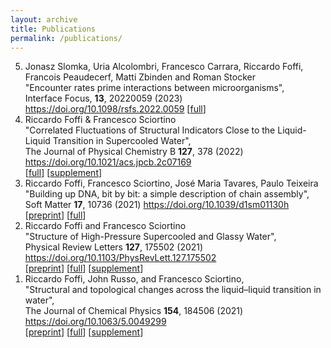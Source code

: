 ```yaml
---
layout: archive
title: Publications
permalink: /publications/
---
```


<ol reversed>

<li>
Jonasz Slomka, Uria Alcolombri, Francesco Carrara, Riccardo Foffi, Francois Peaudecerf, Matti Zbinden and Roman Stocker <br>
"Encounter rates prime interactions between microorganisms", <br>
Interface Focus, <b>13</b>, 20220059 (2023) <a href="https://doi.org/10.1098/rsfs.2022.0059">https://doi.org/10.1098/rsfs.2022.0059</a>
[<a href="https://mastrof.github.io/pdfs/slomka_2023_encounter_rates_prime_interactions.pdf">full</a>]
</li>

<li>
Riccardo Foffi & Francesco Sciortino <br>
"Correlated Fluctuations of Structural Indicators Close to the Liquid-Liquid Transition in Supercooled Water", <br>
The Journal of Physical Chemistry B <b>127</b>, 378 (2022) <a href="https://doi.org/10.1021/acs.jpcb.2c07169">https://doi.org/10.1021/acs.jpcb.2c07169</a> <br>
[<a href="https://mastrof.github.io/pdfs/foffi_2022_correlated_fluctuations_of_structural.pdf" target="_blank">full</a>]
[<a href="https://mastrof.github.io/pdfs/foffi_2022_correlated_fluctuations_of_structural_SM.pdf" target="_blank">supplement</a>]
</li>

<li>
Riccardo Foffi, Francesco Sciortino, José Maria Tavares, Paulo Teixeira <br>
"Building up DNA, bit by bit: a simple description of chain assembly",<br>
Soft Matter <b>17</b>, 10736 (2021) <a href="https://doi.org/10.1039/d1sm01130h">https://doi.org/10.1039/d1sm01130h</a><br>
[<a href="https://arxiv.org/abs/2111.03978">preprint</a>]
[<a href="https://mastrof.github.io/pdfs/foffi_2021_building_up_dna_bit_by_bit.pdf" target="_blank">full</a>]
</li>

<li>
Riccardo Foffi and Francesco Sciortino <br>
"Structure of High-Pressure Supercooled and Glassy Water",<br>
Physical Review Letters <b>127</b>, 175502 (2021) <a href="https://doi.org/10.1103/PhysRevLett.127.175502">https://doi.org/10.1103/PhysRevLett.127.175502</a><br>
[<a href="https://arxiv.org/abs/2109.08766">preprint</a>]
[<a href="https://mastrof.github.io/pdfs/foffi_2021_structure_of_high-pressure_supercooled.pdf" target="_blank">full</a>]
[<a href="https://mastrof.github.io/pdfs/foffi_2021_structure_of_high-pressure_supercooled_SM.pdf" target="_blank">supplement</a>]
</li>

<li>
Riccardo Foffi, John Russo, and Francesco Sciortino,<br>
"Structural and topological changes across the liquid–liquid transition in water",<br>
The Journal of Chemical Physics <b>154</b>, 184506 (2021) <a href="https://doi.org/10.1063/5.0049299">https://doi.org/10.1063/5.0049299</a><br>
[<a href="https://arxiv.org/abs/2104.10144">preprint</a>]
[<a href="https://mastrof.github.io/pdfs/foffi_2021_structural_and_topological_changes.pdf" target="_blank">full</a>]
[<a href="https://mastrof.github.io/pdfs/foffi_2021_structural_and_topological_changes_SM.pdf" target="_blank">supplement</a>]
</li>

</ol>
